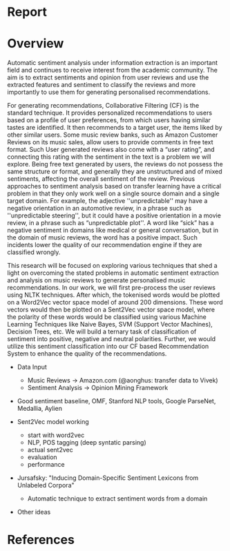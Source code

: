 # Report

# Overview

Automatic sentiment analysis under information extraction is an important field
and continues to receive interest from the academic community. The aim is to
extract sentiments and opinion from user reviews and use the extracted features
and sentiment to classify the reviews and more importantly to use them for
generating personalised recommendations.

For generating recommendations, Collaborative Filtering (CF) is the standard
technique. It provides personalized recommendations to users based on a profile
of user preferences, from which users having similar tastes are identified. It
then recommends to a target user, the items liked by other similar users. Some
music review banks, such as Amazon Customer Reviews on its music sales, allow
users to provide comments in free text format. Such User generated reviews also
come with a “user rating”, and connecting this rating with the sentiment in the
text is a problem we will explore. Being free text generated by users, the
reviews do not possess the same structure or format, and generally they are
unstructured and of mixed sentiments, affecting the overall sentiment of the
review. Previous approaches to sentiment analysis based on transfer learning
have a critical problem in that they only work well on a single source domain
and a single target domain. For example, the adjective ''unpredictable'' may
have a negative orientation in an automotive review, in a phrase such as
''unpredictable steering'', but it could have a positive orientation in a movie
review, in a phrase such as “unpredictable plot''. A word like “sick” has a
negative sentiment in domains like medical or general conversation, but in the
domain of music reviews, the word has a positive impact. Such incidents lower
the quality of our recommendation engine if they are classified wrongly.

This research will be focused on exploring various techniques that shed a light
on overcoming the stated problems in automatic sentiment extraction and
analysis on music reviews to generate personalised music recommendations. In
our work, we will first pre-process the user reviews using NLTK
techniques. After which, the tokenised words would be plotted on a Word2Vec
vector space model of around 200 dimensions. These word vectors would then be
plotted on a Sent2Vec vector space model, where the polarity of these words
would be classified using various Machine Learning Techniques like Naive Bayes,
SVM (Support Vector Machines), Decision Trees, etc. We will build a ternary
task of classification of sentiment into positive, negative and neutral
polarities. Further, we would utilize this sentiment classification into our CF
based Recommendation System to enhance the quality of the recommendations.

- Data Input
    - Music Reviews -> Amazon.com (@aonghus: transfer data to Vivek)
    - Sentiment Analysis -> Opinion Mining Framework

- Good sentiment baseline, OMF, Stanford NLP tools, Google ParseNet, Medallia, Aylien

- Sent2Vec model working
    - start with word2vec
    - NLP, POS tagging (deep syntatic parsing)
    - actual sent2vec
    - evaluation
    - performance

- Jursafsky: "Inducing Domain-Specific Sentiment Lexicons from Unlabeled Corpora"
    - Automatic technique to extract sentiment words from a domain
    
- Other ideas


# References
